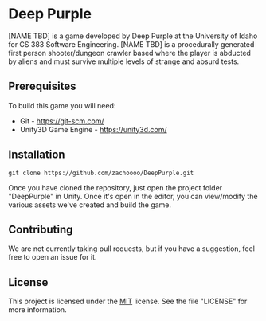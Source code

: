 # Deep Purple

[NAME TBD] is a game developed by Deep Purple at the University of Idaho for CS 383 Software Engineering. [NAME TBD] is a procedurally generated first person shooter/dungeon crawler based where the player is abducted by aliens and must survive multiple levels of strange and absurd tests.

## Prerequisites

To build this game you will need:
- Git - https://git-scm.com/
- Unity3D Game Engine - https://unity3d.com/

## Installation

```
git clone https://github.com/zachoooo/DeepPurple.git
```
Once you have cloned the repository, just open the project folder "DeepPurple" in Unity. Once it's open in the editor, you can view/modify the various assets we've created and build the game.

## Contributing
We are not currently taking pull requests, but if you have a suggestion, feel free to open an issue for it.

## License
This project is licensed under the [MIT](https://choosealicense.com/licenses/mit/) license. See the file "LICENSE" for more information.